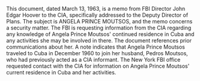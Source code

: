 This document, dated March 13, 1963, is a memo from FBI Director John Edgar Hoover to the CIA, specifically addressed to the Deputy Director of Plans. The subject is ANGELA PRINCE MOUTSOS, and the memo concerns a security matter. The FBI is requesting information from the CIA regarding any knowledge of Angela Prince Moutsos' continued residence in Cuba and any activities she may be involved in there. The document references prior communications about her. A note indicates that Angela Prince Moutsos traveled to Cuba in December 1960 to join her husband, Pedros Moutsos, who had previously acted as a CIA informant. The New York FBI office requested contact with the CIA for information on Angela Prince Moutsos' current residence in Cuba and her activities.
